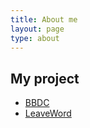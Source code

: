 ```yaml
---
title: About me
layout: page
type: about
---
```


## My project

* [BBDC](https://github.com/leafcxy/BBDC)
* [LeaveWord](https://github.com/leafcxy/LeaveWord)
